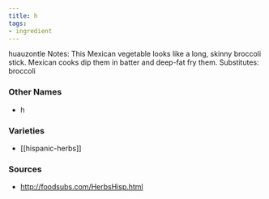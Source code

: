 ```yaml
---
title: h
tags:
- ingredient
---
```

huauzontle Notes: This Mexican vegetable looks like a long, skinny broccoli stick. Mexican cooks dip them in batter and deep-fat fry them. Substitutes: broccoli

### Other Names

* h

### Varieties

* [[hispanic-herbs]]

### Sources
* http://foodsubs.com/HerbsHisp.html
